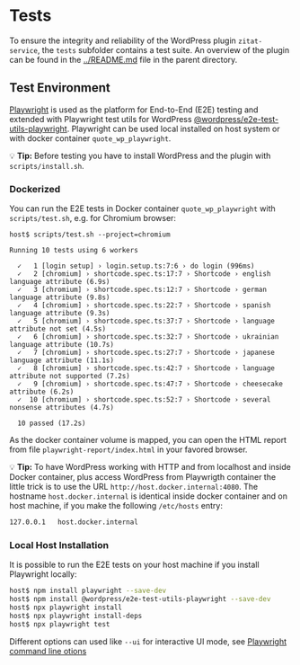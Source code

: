 # Tests

To ensure the integrity and reliability of the WordPress plugin `zitat-service`, the `tests` subfolder contains a test suite. An overview of the plugin can be found in the [../README.md](../README.md) file in the parent directory.

## Test Environment

[Playwright](https://playwright.dev/) is used as the platform for End-to-End (E2E) testing and extended with Playwright test utils for WordPress [@wordpress/e2e-test-utils-playwright](https://developer.wordpress.org/block-editor/reference-guides/packages/packages-e2e-test-utils-playwright/). Playwright can be used local installed on host system or with docker container `quote_wp_playwright`. 

:bulb: **Tip:** Before testing you have to install WordPress and the plugin with `scripts/install.sh`.

### Dockerized

You can run the E2E tests in Docker container `quote_wp_playwright` with `scripts/test.sh`, e.g. for Chromium browser:

```
host$ scripts/test.sh --project=chromium

Running 10 tests using 6 workers

  ✓   1 [login setup] › login.setup.ts:7:6 › do login (996ms)
  ✓   2 [chromium] › shortcode.spec.ts:17:7 › Shortcode › english language attribute (6.9s)
  ✓   3 [chromium] › shortcode.spec.ts:12:7 › Shortcode › german language attribute (9.8s)
  ✓   4 [chromium] › shortcode.spec.ts:22:7 › Shortcode › spanish language attribute (9.3s)
  ✓   5 [chromium] › shortcode.spec.ts:37:7 › Shortcode › language attribute not set (4.5s)
  ✓   6 [chromium] › shortcode.spec.ts:32:7 › Shortcode › ukrainian language attribute (10.7s)
  ✓   7 [chromium] › shortcode.spec.ts:27:7 › Shortcode › japanese language attribute (11.1s)
  ✓   8 [chromium] › shortcode.spec.ts:42:7 › Shortcode › language attribute not supported (7.2s)
  ✓   9 [chromium] › shortcode.spec.ts:47:7 › Shortcode › cheesecake attribute (6.2s)
  ✓  10 [chromium] › shortcode.spec.ts:52:7 › Shortcode › several nonsense attributes (4.7s)

  10 passed (17.2s)
```

As the docker container volume is mapped, you can open the HTML report from file `playwright-report/index.html` in your favored browser.

:bulb: **Tip:** To have WordPress working with HTTP and from localhost and inside Docker container, plus access WordPress from Playwrigth container the little trick is to use the URL `http://host.docker.internal:4080`. The hostname `host.docker.internal` is identical inside docker container and on host machine, if you make the following `/etc/hosts` entry:
```bash
127.0.0.1	host.docker.internal
```

### Local Host Installation

It is possible to run the E2E tests on your host machine if you install Playwright locally:

```bash
host$ npm install playwright --save-dev
host$ npm install @wordpress/e2e-test-utils-playwright --save-dev
host$ npx playwright install
host$ npx playwright install-deps
host$ npx playwright test 
```

Different options can used like `--ui` for interactive UI mode, see [Playwright command line otions](https://playwright.dev/docs/test-cli)
